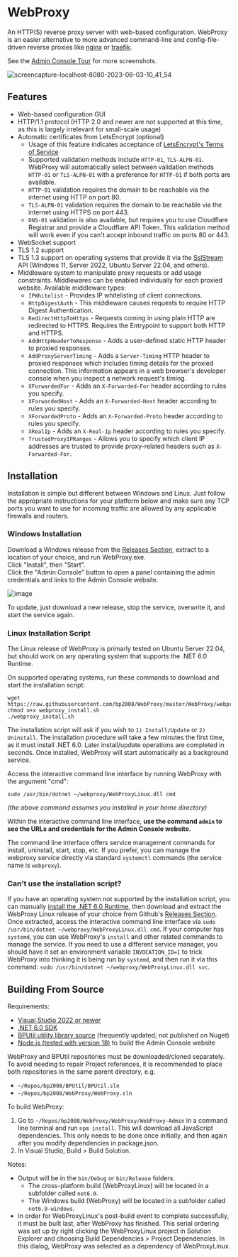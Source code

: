 # WebProxy
An HTTP(S) reverse proxy server with web-based configuration.  WebProxy is an easier alternative to more advanced command-line and config-file-driven reverse proxies like [nginx](https://www.nginx.com/) or [traefik](https://traefik.io/).

See the [Admin Console Tour](https://github.com/bp2008/WebProxy/wiki/Admin-Console-Tour) for more screenshots.

![screencapture-localhost-8080-2023-08-03-10_41_54](https://github.com/bp2008/WebProxy/assets/5639911/35ec868b-7036-4923-bc8b-69eba3ba515b)





## Features
* Web-based configuration GUI
* HTTP/1.1 protocol (HTTP 2.0 and newer are not supported at this time, as this is largely irrelevant for small-scale usage)
* Automatic certificates from LetsEncrypt (optional)
  * Usage of this feature indicates acceptance of [LetsEncrypt's Terms of Service](https://community.letsencrypt.org/tos)
  * Supported validation methods include `HTTP-01`, `TLS-ALPN-01`.  WebProxy will automatically select between validation methods `HTTP-01` or `TLS-ALPN-01` with a preference for `HTTP-01` if both ports are available.
  * `HTTP-01` validation requires the domain to be reachable via the internet using HTTP on port 80.
  * `TLS-ALPN-01` validation requires the domain to be reachable via the internet using HTTPS on port 443.
  * `DNS-01` validation is also available, but requires you to use Cloudflare Registrar and provide a Cloudflare API Token.  This validation method will work even if you can't accept inbound traffic on ports 80 or 443.
* WebSocket support
* TLS 1.2 support
* TLS 1.3 support on operating systems that provide it via the [SslStream](https://learn.microsoft.com/en-us/dotnet/api/system.net.security.sslstream) API (Windows 11, Server 2022, Ubuntu Server 22.04, and others).
* Middleware system to manipulate proxy requests or add usage constraints.  Middlewares can be enabled individually for each proxied website.  Available middleware types:
  * `IPWhitelist` - Provides IP whitelisting of client connections.
  * `HttpDigestAuth` - This middleware causes requests to require HTTP Digest Authentication.
  * `RedirectHttpToHttps` - Requests coming in using plain HTTP are redirected to HTTPS. Requires the Entrypoint to support both HTTP and HTTPS.
  * `AddHttpHeaderToResponse` - Adds a user-defined static HTTP header to proxied responses.
  * `AddProxyServerTiming` - Adds a `Server-Timing` HTTP header to proxied responses which includes timing details for the proxied connection.  This information appears in a web browser's developer console when you inspect a network request's timing.
  * `XForwardedFor` - Adds an `X-Forwarded-For` header according to rules you specify.
  * `XForwardedHost` - Adds an `X-Forwarded-Host` header according to rules you specify.
  * `XForwardedProto` - Adds an `X-Forwarded-Proto` header according to rules you specify.
  * `XRealIp` - Adds an `X-Real-Ip` header according to rules you specify.
  * `TrustedProxyIPRanges` - Allows you to specify which client IP addresses are trusted to provide proxy-related headers such as `X-Forwarded-For`.





## Installation
Installation is simple but different between Windows and Linux.  Just follow the appropriate instructions for your platform below and make sure any TCP ports you want to use for incoming traffic are allowed by any applicable firewalls and routers.





### Windows Installation

Download a Windows release from the [Releases Section](https://github.com/bp2008/WebProxy/releases), extract to a location of your choice, and run WebProxy.exe.  
Click "Install", then "Start".  
Click the "Admin Console" button to open a panel containing the admin credentials and links to the Admin Console website.

![image](https://github.com/bp2008/WebProxy/assets/5639911/bba6804d-4d80-4349-b560-b2171245a53d)

To update, just download a new release, stop the service, overwrite it, and start the service again.





### Linux Installation Script

The Linux release of WebProxy is primarly tested on Ubuntu Server 22.04, but should work on any operating system that supports the .NET 6.0 Runtime.

On supported operating systems, run these commands to download and start the installation script:

```
wget https://raw.githubusercontent.com/bp2008/WebProxy/master/WebProxy/webproxy_install.sh
chmod u+x webproxy_install.sh
./webproxy_install.sh
```

The installation script will ask if you wish to `1) Install/Update` or `2) Uninstall`.  The installation procedure will take a few minutes the first time, as it must install .NET 6.0.  Later install/update operations are completed in seconds.  Once installed, WebProxy will start automatically as a background service.

Access the interactive command line interface by running WebProxy with the argument "cmd":

```
sudo /usr/bin/dotnet ~/webproxy/WebProxyLinux.dll cmd
```
*(the above command assumes you installed in your home directory)*

Within the interactive command line interface, **use the command `admin` to see the URLs and credentials for the Admin Console website.**

The command line interface offers service management commands for install, uninstall, start, stop, etc.  If you prefer, you can manage the webproxy service directly via standard `systemctl` commands (the service name is `webproxy`).

### Can't use the installation script?

If you have an operating system not supported by the installation script, you can manually [install the .NET 6.0 Runtime](https://www.google.com/search?q=install+.net+6.0+runtime+on+linux), then download and extract the WebProxy Linux release of your choice from Github's [Releases Section](https://github.com/bp2008/WebProxy/releases).  Once extracted, access the interactive command line interface via `sudo /usr/bin/dotnet ~/webproxy/WebProxyLinux.dll cmd`.  If your computer has `systemd`, you can use WebProxy's `install` and other related commands to manage the service.  If you need to use a different service manager, you should have it set an environment variable `INVOCATION_ID=1` to trick WebProxy into thinking it is being run by `systemd`, and then run it via this command: `sudo /usr/bin/dotnet ~/webproxy/WebProxyLinux.dll svc`.





## Building From Source

Requirements:
* [Visual Studio 2022 or newer](https://visualstudio.microsoft.com/downloads/)
* [.NET 6.0 SDK](https://dotnet.microsoft.com/en-us/download/visual-studio-sdks)
* [BPUtil utility library source](https://github.com/bp2008/BPUtil) (frequently updated; not published on Nuget)
* [Node.js (tested with version 18)](https://nodejs.org/en/download) to build the Admin Console website

WebProxy and BPUtil repositories must be downloaded/cloned separately.  To avoid needing to repair Project references, it is recommended to place both repositories in the same parent directory, e.g.
* `~/Repos/bp2008/BPUtil/BPUtil.sln`
* `~/Repos/bp2008/WebProxy/WebProxy.sln`

To build WebProxy:
1. Go to `~/Repos/bp2008/WebProxy/WebProxy/WebProxy-Admin` in a command line terminal and run `npm install`.  This will download all JavaScript dependencies.  This only needs to be done once initially, and then again after you modify dependencies in package.json.
2. In Visual Studio, Build > Build Solution.

Notes:
* Output will be in the `bin/Debug` or `bin/Release` folders.
  * The cross-platform build (WebProxyLinux) will be located in a subfolder called `net6.0`.
  * The Windows build (WebProxy) will be located in a subfolder called `net6.0-windows`.
* In order for WebProxyLinux's post-build event to complete successfully, it must be built last, after WebProxy has finished.  This serial ordering was set up by right clicking the WebProxyLinux project in Solution Explorer and choosing Build Dependencies > Project Dependencies.  In this dialog, WebProxy was selected as a dependency of WebProxyLinux.

